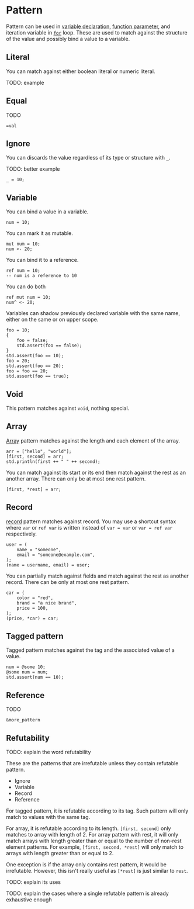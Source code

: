 # Pattern

Pattern can be used in [variable declaration], [function parameter], and iteration variable in [`for`] loop. These are used to match against the structure of the value and possibly bind a value to a variable.

[variable declaration]: variable_and_assignment.md#declaration
[function parameter]: function.md#parameters
[`for`]: control_flow.md#for

## Literal

You can match against either boolean literal or numeric literal.

TODO: example

## Equal

TODO

```butter
=val
```

## Ignore

You can discards the value regardless of its type or structure with `_`.

TODO: better example

```butter
_ = 10;
```

## Variable

You can bind a value in a variable.

```butter
num = 10;
```

You can mark it as mutable.

```butter
mut num = 10;
num <- 20;
```

You can bind it to a reference.

```butter
ref num = 10;
-- num is a reference to 10
```

You can do both

```butter
ref mut num = 10;
num^ <- 20;
```

Variables can shadow previously declared variable with the same name, either on the same or on upper scope.

```butter
foo = 10;
{
    foo = false;
    std.assert(foo == false);
}
std.assert(foo == 10);
foo = 20;
std.assert(foo == 20);
foo = foo == 20;
std.assert(foo == true);
```

## Void

This pattern matches against `void`, nothing special.

## Array

[Array] pattern matches against the length and each element of the array.

[Array]: array.md

```butter
arr = ["hello", "world"];
[first, second] = arr;
std.println(first ++ " " ++ second);
```

You can match against its start or its end then match against the rest as an another array. There can only be at most one rest pattern.

```butter
[first, *rest] = arr;
```

## Record

[record] pattern matches against record. You may use a shortcut syntax where `var` or `ref var` is written instead of `var = var` or `var = ref var` respectively.

[record]: record.md

```butter
user = (
    name = "someone",
    email = "someone@example.com",
);
(name = username, email) = user;
```

You can partially match against fields and match against the rest as another record. There can be only at most one rest pattern.

```butter
car = (
    color = "red",
    brand = "a nice brand",
    price = 100,
);
(price, *car) = car;
```

## Tagged pattern

Tagged pattern matches against the tag and the associated value of a value.

```butter
num = @some 10;
@some num = num;
std.assert(num == 10);
```

## Reference

TODO

`&more_pattern`

## Refutability

TODO: explain the word refutability

These are the patterns that are irrefutable unless they contain refutable pattern.

- Ignore
- Variable
- Record
- Reference

For tagged pattern, it is refutable according to its tag. Such pattern will only match to values with the same tag.

For array, it is refutable according to its length. `[first, second]` only matches to array with length of 2. For array pattern with rest, it will only match arrays with length greater than or equal to the number of non-rest element patterns. For example, `[first, second, *rest]` will only match to arrays with length greater than or equal to 2.

One exception is if the array only contains rest pattern, it would be irrefutable. However, this isn't really useful as `[*rest]` is just similar to `rest`.

TODO: explain its uses

TODO: explain the cases where a single refutable pattern is already exhaustive enough
